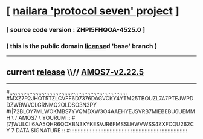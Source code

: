 
# [ [nailara 'protocol seven' project](http://nailara.network/) ]

### [ source code version : ZHPI5FHQOA-4525.0 ]

### ( this is the public domain [license](../license)d 'base' branch )
---
## current [release](https://github.com/nailara-technologies/protocol-7/releases) \\\\// [AMOS7-v2.22.5](https://github.com/nailara-technologies/protocol-7/releases/tag/AMOS7-v2.22.5)
---

#,,.,,.,.,,.,,...,.,,,.,.,,.,,,.,,..,,,,,,..,,..,,...,...,..,,..,,..,,...,,,,,
#MXZ7P2JHOT5TZLCVFF6D7376DAGVCKY4YTM25TBOUZL7A7PTEJWPDDZWBWVCLGRNMQ2OLDSO3N3PY
#\\\|72BLOY7MLWOKMBS7YVQMDXW3O4AAEHYEJSVRB7MIEBEBU6UEMMH \ / AMOS7 \ YOURUM ::
#\[7]WULCII6AA5QHR6QOXBN3XYKESVJR6FMSSLHWVWSS4ZXFCQU262CY 7  DATA SIGNATURE ::
#:::::::::::::::::::::::::::::::::::::::::::::::::::::::::::::::::::::::::::::
